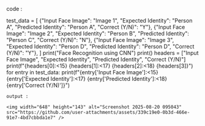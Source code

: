code :

test_data = [
    {"Input Face Image": "Image 1", "Expected Identity": "Person A", "Predicted Identity": "Person A", "Correct (Y/N)": "Y"},
    {"Input Face Image": "Image 2", "Expected Identity": "Person B", "Predicted Identity": "Person C", "Correct (Y/N)": "N"},
    {"Input Face Image": "Image 3", "Expected Identity": "Person D", "Predicted Identity": "Person D", "Correct (Y/N)": "Y"},
]
print("Face Recognition using CNN")
print()
headers = ["Input Face Image", "Expected Identity", "Predicted Identity", "Correct (Y/N)"]
print(f"{headers[0]:<15} {headers[1]:<17} {headers[2]:<18} {headers[3]}")
for entry in test_data:
    print(f"{entry['Input Face Image']:<15} {entry['Expected Identity']:<17} {entry['Predicted Identity']:<18} {entry['Correct (Y/N)']}")

    output :

    <img width="648" height="143" alt="Screenshot 2025-08-20 095043" src="https://github.com/user-attachments/assets/339c19e0-0b3d-466e-91e7-4bd7cbbda1e7" />
